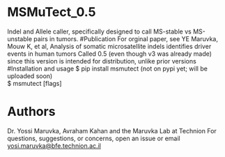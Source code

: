 # MSMuTect_0.5
Indel and Allele caller, specifically designed to call MS-stable vs MS-unstable pairs in tumors.
#Publication
For orginal paper, see 
YE  Maruvka, Mouw K,  et al, Analysis of somatic microsatellite indels identifies driver events in human tumors
Called 0.5 (even though v3 was already made) since this version is intended for distribution, unlike prior versions
#Installation and usage
$ pip install msmutect (not on pypi yet; will be uploaded soon)                                                 
$ msmutect [flags] 
# Authors
Dr. Yossi Maruvka, Avraham Kahan and the Maruvka Lab at Technion
For questions, suggestions, or concerns, open an issue or email yosi.maruvka@bfe.technion.ac.il

